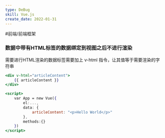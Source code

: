 ```yaml
---
type: DeBug
skill: Vue.js
create_date: 2022-01-31
---
```


#前端/前端框架

### 数据中带有HTML标签的数据绑定到视图之后不进行渲染

需要进行HTML渲染的数据标签需要加上 v-html 指令，让其值等于需要渲染的字符串

```jsx
<div v-html="articleContent">
    {{ articleContent }}
</div>

<script>
	var App = new Vue({
		el:...,
		data: {
			articleContent: "<p>Hello World</p>"
		},
		methods:{}
	})
</script>
```